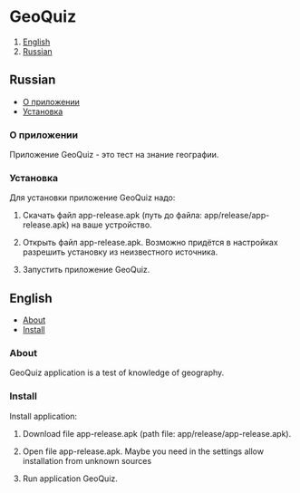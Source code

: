 # GeoQuiz

1. [English](#English)
2. [Russian](#Russian)

## Russian

* [О приложении](#о_приложении)
* [Установка](#установка)

### О приложении
Приложение GeoQuiz - это тест на знание географии.

### Установка

Для установки приложение GeoQuiz надо:

1. Скачать файл app-release.apk (путь до файла: app/release/app-release.apk) на ваше устройство.

2. Открыть файл app-release.apk. Возможно придётся в настройках разрешить установку из неизвестного источника.

3. Запустить приложение GeoQuiz.

## English

* [About](#about)
* [Install](#install)

### About
GeoQuiz application is a test of knowledge of geography.

### Install

Install application:

1. Download file app-release.apk (path file: app/release/app-release.apk).

2. Open file app-release.apk. Maybe you need in the settings allow installation from unknown sources

3. Run application GeoQuiz.
